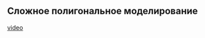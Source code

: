 ## Сложное полигональное моделирование

[video](https://player.softculture.cc/embed/online/ISB/ISB_1.18.12_L6-5_Hard_Polygonal_Modelling)